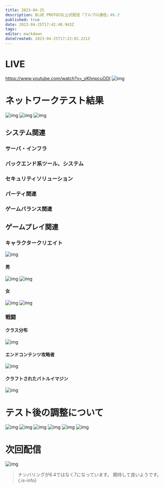 ```yaml
---
title: 2023-04-25
description: BLUE PROTOCOL公式配信『ブルプロ通信』#6.3
published: true
date: 2023-04-25T17:42:48.943Z
tags: 
editor: markdown
dateCreated: 2023-04-25T17:22:02.221Z
---
```


# LIVE
https://www.youtube.com/watch?v=_vKhnpcuODI
![img](https://pbs.twimg.com/media/Fuji-09aEAEzltb?format=jpg&name=small)

# ネットワークテスト結果
![img](https://pbs.twimg.com/media/FujjCm_aAAInbT-?format=png&name=small)
![img](https://pbs.twimg.com/media/FujjFiOakAA6iuI?format=png&name=small)
![img](https://pbs.twimg.com/media/Fujj6TzacAAYi3W?format=jpg&name=small)
## システム関連
### サーバ・インフラ
### バックエンド系ツール、システム
### セキュリティソリューション
### パーティ関連
### ゲームバランス関連


## ゲームプレイ関連
### キャラクタークリエイト
![img](https://pbs.twimg.com/media/Fujkj1oagAIOvvL?format=jpg&name=small)

#### 男
![img](https://pbs.twimg.com/media/Fujks9facAAuFvx?format=jpg&name=small)
![img](https://pbs.twimg.com/media/Fujk7P-aAAAJgNB?format=jpg&name=small)

#### 女
![img](https://pbs.twimg.com/media/FujlDzgaMAA8kiA?format=jpg&name=small)
![img](https://pbs.twimg.com/media/FujlN9iagAMEVHh?format=jpg&name=small)

### 戦闘
#### クラス分布
![img](https://pbs.twimg.com/media/FujlfZIaQAEapUU?format=jpg&name=small)

#### エンドコンテンツ攻略者
![img](https://pbs.twimg.com/media/Fujl_anacAw3ylh?format=jpg&name=small)

#### クラフトされたバトルイマジン
![img](https://pbs.twimg.com/media/FujmMlDaEAAsTQu?format=jpg&name=small)

# テスト後の調整について
![img](https://pbs.twimg.com/media/Fujmq9ZacAAfAY3?format=jpg&name=small)
![img](https://pbs.twimg.com/media/FujndgHaQAEzmYf?format=png&name=small)
![img](https://pbs.twimg.com/media/FujoRPraEAAdb4m?format=png&name=small)
![img](https://pbs.twimg.com/media/FujqHzOaQAIp-mX?format=png&name=small)
![img](https://pbs.twimg.com/media/Fujq_9LakAET8jE?format=png&name=small)
![img](https://pbs.twimg.com/media/FujrgndaEAAYvEd?format=jpg&name=small)

# 次回配信
![img](https://pbs.twimg.com/media/FujtdyhakAAQDAN?format=jpg&name=small)
> ナンバリングが6.4ではなく7になっています。
> 期待して良いようです。
{.is-info}